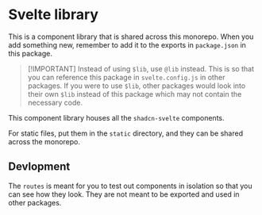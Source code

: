 # Svelte library

This is a component library that is shared across this monorepo. When you add something new,
remember to add it to the exports in `package.json` in this package.

> [!IMPORTANT] Instead of using `$lib`, use `@lib` instead. This is so that you can reference this
> package in `svelte.config.js` in other packages. If you were to use `$lib`, other packages would
> look into their own `$lib` instead of this package which may not contain the necessary code.

This component library houses all the `shadcn-svelte` components.

For static files, put them in the `static` directory, and they can be shared across the monorepo.

## Devlopment

The `routes` is meant for you to test out components in isolation so that you can see how they look.
They are not meant to be exported and used in other packages.
